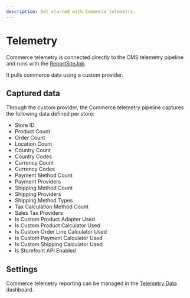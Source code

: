```yaml
---
description: Get started with Commerce telemetry.
---
```


# Telemetry

Commerce telemetry is connected directly to the CMS telemetry pipeline and runs with the [ReportSiteJob](https://github.com/umbraco/Umbraco-CMS/blob/v14/dev/src/Umbraco.Infrastructure/BackgroundJobs/Jobs/ReportSiteJob.cs).

It pulls commerce data using a custom provider.

## Captured data

Through the custom provider, the Commerce telemetry pipeline captures the following data defined per store:

* Store ID
* Product Count
* Order Count
* Location Count
* Country Count
* Country Codes
* Currency Count
* Currency Codes
* Payment Method Count
* Payment Providers
* Shipping Method Count
* Shipping Providers
* Shipping Method Types
* Tax Calculation Method Count
* Sales Tax Providers
* Is Custom Product Adapter Used
* Is Custom Product Calculator Used
* Is Custom Order Line Calculator Used
* Is Custom Payment Calculator Used
* Is Custom Shipping Calculator Used
* Is Storefront API Enabled

## Settings

Commerce telemetry reporting can be managed in the [Telemetry Data](https://docs.umbraco.com/umbraco-cms/fundamentals/backoffice/settings-dashboards#telemetry-data) dashboard.
